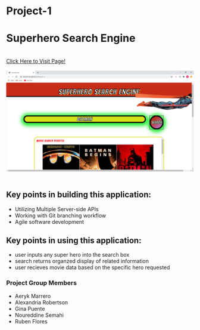 # Project-1
<h1>Superhero Search Engine</h1>
<br>
<a href="https://alexemrob.github.io/Project-1/">Click Here to Visit Page!</a>
<br><br>
<img src="./assets/SS.png" alt="website screenshot">
<br><br>

<h2>Key points in building this application:</h2>
<ul><li>Utilizing Multiple Server-side APIs</li>
  <li>Working with Git branching workflow</li>
  <li>Agile software development</li></ul>
<h2>Key points in using this application:</h2>
<ul><li>user inputs any super hero into the search box</li>
  <li>search returns organzed display of related information</li>
  <li>user recieves movie data based on the specific hero requested</li></ul>
 <h3>Project Group Members</h3>
 <ul><li>Aeryk Marrero</li>
  <li>Alexandria Robertson</li>
  <li>Gina Puente</li>
  <li>Noureddine Semahi</li>
  <li>Ruben Flores</li></ul>
  
